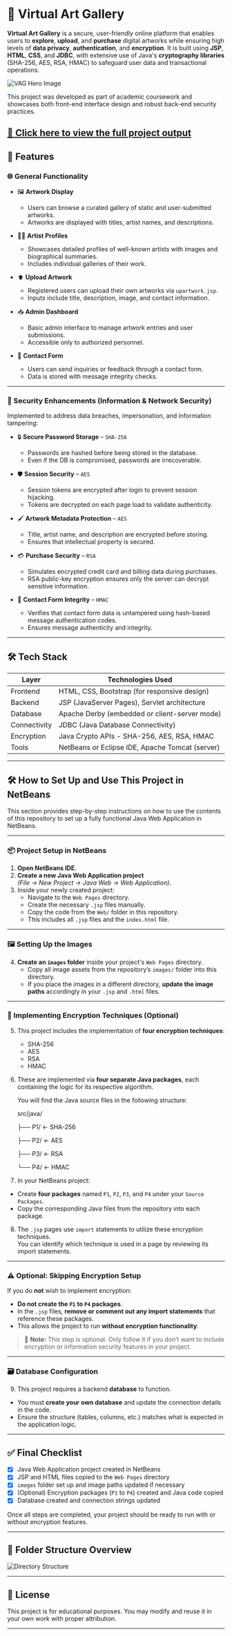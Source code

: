 # 🎨 Virtual Art Gallery

**Virtual Art Gallery** is a secure, user-friendly online platform that enables users to **explore**, **upload**, and **purchase** digital artworks while ensuring high levels of **data privacy**, **authentication**, and **encryption**. It is built using **JSP**, **HTML**, **CSS**, and **JDBC**, with extensive use of Java's **cryptography libraries** (SHA-256, AES, RSA, HMAC) to safeguard user data and transactional operations.

![VAG Hero Image](https://github.com/Uday-Bhoi/Virtual-Art-Gallery/blob/main/Screenshots/VAG%20Hero%20Page.png?raw=true)

This project was developed as part of academic coursework and showcases both front-end interface design and robust back-end security practices.

[📄 **Click here to view the full project output**](https://docs.google.com/document/d/1Dyni07Pb8kw3FyRrdcJms4PpT-FYafGeX37f86Lfgws/edit?usp=sharing)
---

## 📌 Features

### 🌐 General Functionality

- 🖼️ **Artwork Display**
  - Users can browse a curated gallery of static and user-submitted artworks.
  - Artworks are displayed with titles, artist names, and descriptions.

- 👩‍🎨 **Artist Profiles**
  - Showcases detailed profiles of well-known artists with images and biographical summaries.
  - Includes individual galleries of their work.

- ⬆️ **Upload Artwork**
  - Registered users can upload their own artworks via `upartwork.jsp`.
  - Inputs include title, description, image, and contact information.

- 📥 **Admin Dashboard**
  - Basic admin interface to manage artwork entries and user submissions.
  - Accessible only to authorized personnel.

- 💬 **Contact Form**
  - Users can send inquiries or feedback through a contact form.
  - Data is stored with message integrity checks.

---

### 🔐 Security Enhancements (Information & Network Security)

Implemented to address data breaches, impersonation, and information tampering:

- 🔒 **Secure Password Storage** – `SHA-256`
  - Passwords are hashed before being stored in the database.
  - Even if the DB is compromised, passwords are irrecoverable.

- 🛡️ **Session Security** – `AES`
  - Session tokens are encrypted after login to prevent session hijacking.
  - Tokens are decrypted on each page load to validate authenticity.

- 🖌️ **Artwork Metadata Protection** – `AES`
  - Title, artist name, and description are encrypted before storing.
  - Ensures that intellectual property is secured.

- 💳 **Purchase Security** – `RSA`
  - Simulates encrypted credit card and billing data during purchases.
  - RSA public-key encryption ensures only the server can decrypt sensitive information.

- 📧 **Contact Form Integrity** – `HMAC`
  - Verifies that contact form data is untampered using hash-based message authentication codes.
  - Ensures message authenticity and integrity.

---

## 🛠️ Tech Stack

| Layer       | Technologies Used                                      |
|-------------|--------------------------------------------------------|
| Frontend    | HTML, CSS, Bootstrap (for responsive design)          |
| Backend     | JSP (JavaServer Pages), Servlet architecture           |
| Database    | Apache Derby (embedded or client-server mode)          |
| Connectivity| JDBC (Java Database Connectivity)                      |
| Encryption  | Java Crypto APIs - SHA-256, AES, RSA, HMAC             |
| Tools       | NetBeans or Eclipse IDE, Apache Tomcat (server)        |

---

## 🛠️ How to Set Up and Use This Project in NetBeans

This section provides step-by-step instructions on how to use the contents of this repository to set up a fully functional Java Web Application in NetBeans.

---

### 📦 Project Setup in NetBeans

1. **Open NetBeans IDE.**
2. **Create a new Java Web Application project**  
   *(File → New Project → Java Web → Web Application)*.
3. Inside your newly created project:
   - Navigate to the `Web Pages` directory.
   - Create the necessary `.jsp` files manually.
   - Copy the code from the `Web/` folder in this repository.
   - This includes all `.jsp` files and the `index.html` file.

---

### 🖼️ Setting Up the Images

4. **Create an `images` folder** inside your project's `Web Pages` directory.
   - Copy all image assets from the repository’s `images/` folder into this directory.
   - If you place the images in a different directory, **update the image paths** accordingly in your `.jsp` and `.html` files.

---

### 🔐 Implementing Encryption Techniques (Optional)

5. This project includes the implementation of **four encryption techniques**:
   - SHA-256
   - AES
   - RSA
   - HMAC

6. These are implemented via **four separate Java packages**, each containing the logic for its respective algorithm.

   You will find the Java source files in the following structure:

   src/java/
   
   ├── P1/ ← SHA-256
   
   ├── P2/ ← AES
   
   ├── P3/ ← RSA
   
   └── P4/ ← HMAC


8. In your NetBeans project:
- Create **four packages** named `P1`, `P2`, `P3`, and `P4` under your `Source Packages`.
- Copy the corresponding Java files from the repository into each package.

8. The `.jsp` pages use `import` statements to utilize these encryption techniques.  
You can identify which technique is used in a page by reviewing its import statements.

---

### ⚠️ Optional: Skipping Encryption Setup

If you do **not** wish to implement encryption:

- **Do not create the `P1` to `P4` packages**.
- In the `.jsp` files, **remove or comment out any import statements** that reference these packages.
- This allows the project to run **without encryption functionality**.

> 🔸 **Note:** This step is optional. Only follow it if you don’t want to include encryption or information security features in your project.

---

### 🗃️ Database Configuration

9. This project requires a backend **database** to function.

- You must **create your own database** and update the connection details in the code.
- Ensure the structure (tables, columns, etc.) matches what is expected in the application logic.

---

## ✅ Final Checklist

- [x] Java Web Application project created in NetBeans  
- [x] JSP and HTML files copied to the `Web Pages` directory  
- [x] `images` folder set up and image paths updated if necessary  
- [x] (Optional) Encryption packages (`P1` to `P4`) created and Java code copied  
- [x] Database created and connection strings updated  

Once all steps are completed, your project should be ready to run with or without encryption features.

---

## 📂 Folder Structure Overview

![Directory Structure](https://github.com/Uday-Bhoi/Virtual-Art-Gallery/blob/main/Screenshots/Net%20Beans%20Virtual%20Art%20Gallery%20Directory%20Structure.png?raw=true)

---

## 📜 License

This project is for educational purposes. You may modify and reuse it in your own work with proper attribution.

---
